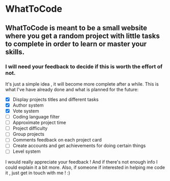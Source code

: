 # WhatToCode

## WhatToCode is meant to be a small website where you get a random project with little tasks to complete in order to learn or master your skills.

### I will need your feedback to decide if this is worth the effort of not.

It's just a simple idea , it will become more complete after a while. This is what I've have already done and what is planned for the future:

- [x] Display projects titles and different tasks
- [X] Author system
- [X] Vote system
- [ ] Coding language filter
- [ ] Approximate project time
- [ ] Project difficulty
- [ ] Group projects
- [ ] Comments feedback on each project card
- [ ] Create accounts and get achievements for doing certain things
- [ ] Level system

I would really appreciate your feedback ! And if there's not enough info I could explain it a bit more.
Also, if someone if interested in helping me code it , just get in touch with me ! :)
